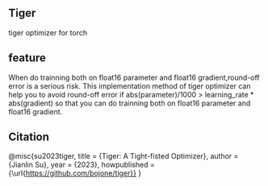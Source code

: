 ## Tiger
tiger optimizer for torch

## feature
When do trainning both on float16 parameter and float16 gradient,round-off error is a serious risk.
This implementation method of tiger optimizer can help you to avoid round-off error if abs(parameter)/1000 > learning_rate * abs(gradient) so that you can do trainning both on float16 parameter and float16 gradient.


## Citation
@misc{su2023tiger,
  title     = {Tiger: A Tight-fisted Optimizer},
  author    = {Jianlin Su},
  year      = {2023},
  howpublished = {\url{https://github.com/bojone/tiger}}
}

